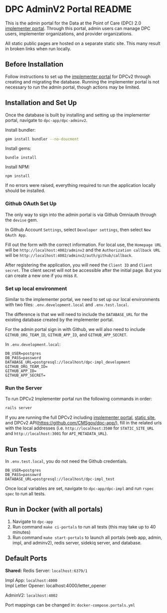 # DPC AdminV2 Portal README
This is the admin portal for the Data at the Point of Care (DPC) 2.0 [implementer portal](https://github.com/CMSgov/dpc-app/tree/master/dpc-impl). Through this portal, admin users can manage DPC users, implementer organizations, and provider organizations.

All static public pages are hosted on a separate static site. This many result in broken links when run locally.

## Before Installation
Follow instructions to set up the [implementer portal](https://github.com/CMSgov/dpc-app/tree/master/dpc-impl) for DPCv2 through creating and migrating the database. Running the implementer portal is not necessary to run the admin portal, though actions may be limited.

## Installation and Set Up
Once the database is built by installing and setting up the implementer portal, navigate to `dpc-app/dpc-adminv2`.

Install bundler:
```Bash
gem install bundler --no-doucment
```

Install gems:
```
bundle install
```

Install NPM:
```
npm install
```

If no errors were raised, everything required to run the application locally should be installed.

### Github OAuth Set Up
The only way to sign into the admin portal is via Github Omniauth through the `devise` gem.

In Github Account `Settings`, select `Developer settings`, then select `New OAuth App`.

Fill out the form with the correct information. For local use, the `Homepage URL` will be `http://localhost:4002/adminv2` and the `Authorization callback URL` will be `http://localhost:4002/adminv2/auth/github/callback`.

After registering the application, you will need the `Client ID` and `Client secret`. The client secret will not be accessible after the initial page. But you can create a new one if you miss it.

### Set up local environment
Similar to the implementer portal, we need to set up our local environments with two files: `.env.development.local` and `.env.test.local`.

The difference is that we will need to include the `DATABASE_URL` for the existing database created by the implementer portal.

For the admin portal sign in with Github, we will also need to include `GITHUB_ORG_TEAM_ID`, `GITHUB_APP_ID`, and `GITHUB_APP_SECRET`.

In `.env.development.local`:

```
DB_USER=postgres
DB_PASS=password
DATABASE_URL=postgresql://localhost/dpc-impl_development
GITHUB_ORG_TEAM_ID=
GITHUB_APP_ID=
GITHUB_APP_SECRET=
```

### Run the Server
To run DPCv2 Implementer portal run the following commands in order:
```Bash
rails server
```

If you are running the full DPCv2 including [implementer portal](https://github.com/CMSgov/dpc-app/tree/master/dpc-impl), [static site](https://github.com/CMSgov/dpc-static-site), and DPCv2 API(https://github.com/CMSgov/dpc-app/), fill in the related urls with the local addresses (i.e. `http://localhost:3500` for `STATIC_SITE_URL` and `http://localhost:3001` for `API_METADATA_URL`).

## Run Tests
In `.env.test.local`, you do not need the Github credentials.

```
DB_USER=postgres
DB_PASS=passowrd
DATABASE_URL=postgresql://localhost/dpc-impl_test
```

Once local variables are set, navigate to `dpc-app/dpc-impl` and run `rspec spec` to run all tests.

## Run in Docker (with all portals)
1. Navigate to `dpc-app`
2. Run command `make ci-portals` to run all tests (this may take up to 40 minutes)
3. Run command `make start-portals` to launch all portals (web app, admin, impl, and adminv2), redis server, sidekiq server, and database.

## Default Ports
**Shared:**
Redis Server: `localhost:6379/1`

Impl App: `localhost:4000`\
Impl Letter Opener: localhost:4000/letter_opener

AdminV2: `localhost:4002`

Port mappings can be changed in: `docker-compose.portals.yml`